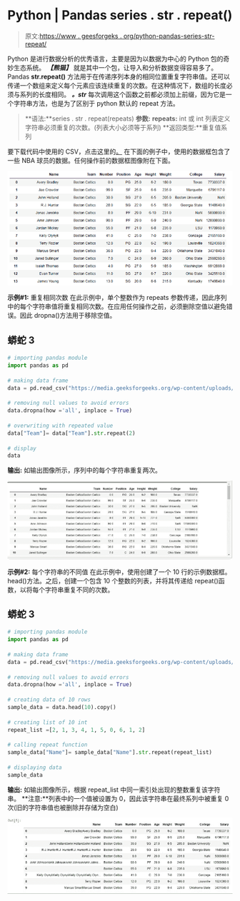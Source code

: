# Python | Pandas series . str . repeat()

> 原文:[https://www . geesforgeks . org/python-pandas-series-str-repeat/](https://www.geeksforgeeks.org/python-pandas-series-str-repeat/)

Python 是进行数据分析的优秀语言，主要是因为以数据为中心的 Python 包的奇妙生态系统。 ***【熊猫】*** 就是其中一个包，让导入和分析数据变得容易多了。
Pandas **str.repeat()** 方法用于在传递序列本身的相同位置重复字符串值。还可以传递一个数组来定义每个元素应该连续重复的次数。在这种情况下，数组的长度必须与系列的长度相同。
***。str*** 每次调用这个函数之前都必须加上前缀，因为它是一个字符串方法，也是为了区别于 python 默认的 repeat 方法。

> **语法:**series . str . repeat(repeats)
> **参数:**
> **repeats:** int 或 int 列表定义字符串必须重复的次数。(列表大小必须等于系列)
> **返回类型:**重复值系列

要下载代码中使用的 CSV，点击这里的[。](https://media.geeksforgeeks.org/wp-content/uploads/nba.csv)
在下面的例子中，使用的数据框包含了一些 NBA 球员的数据。任何操作前的数据框图像附在下面。

![](img/059440a9724a31605af091e2c484fb0c.png)

**示例#1:** 重复相同次数
在此示例中，单个整数作为 repeats 参数传递，因此序列中的每个字符串值将重复相同次数。在应用任何操作之前，必须删除空值以避免错误。因此 dropna()方法用于移除空值。

## 蟒蛇 3

```py
# importing pandas module
import pandas as pd

# making data frame
data = pd.read_csv("https://media.geeksforgeeks.org/wp-content/uploads/nba.csv")

# removing null values to avoid errors
data.dropna(how ='all', inplace = True)

# overwriting with repeated value
data["Team"]= data["Team"].str.repeat(2)

# display
data
```

**输出:**
如输出图像所示，序列中的每个字符串重复两次。

![](img/15c93fdec46ad234fe1c035442787d66.png)

**示例#2:** 每个字符串的不同值
在此示例中，使用创建了一个 10 行的示例数据框。head()方法。之后，创建一个包含 10 个整数的列表，并将其传递给 repeat()函数，以将每个字符串重复不同的次数。

## 蟒蛇 3

```py
# importing pandas module
import pandas as pd

# making data frame
data = pd.read_csv("https://media.geeksforgeeks.org/wp-content/uploads/nba.csv")

# removing null values to avoid errors
data.dropna(how ='all', inplace = True)

# creating data of 10 rows
sample_data = data.head(10).copy()

# creating list of 10 int
repeat_list =[2, 1, 3, 4, 1, 5, 0, 6, 1, 2]

# calling repeat function
sample_data["Name"]= sample_data["Name"].str.repeat(repeat_list)

# displaying data
sample_data
```

**输出:**
如输出图像所示，根据 repeat_list 中同一索引处出现的整数重复该字符串。
**注意:**列表中的一个值被设置为 0，因此该字符串在最终系列中被重复 0 次(旧的字符串值也被删除并存储为空白)

![](img/042e9a76edf9d246a9ba847cee9d8806.png)